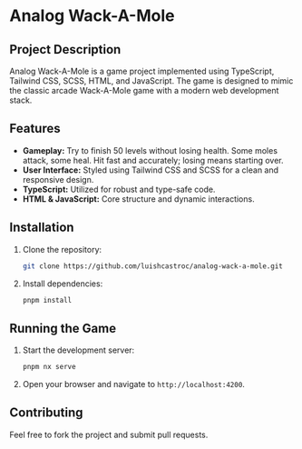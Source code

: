 # Analog Wack-A-Mole

## Project Description

Analog Wack-A-Mole is a game project implemented using TypeScript, Tailwind CSS, SCSS, HTML, and JavaScript. The game is designed to mimic the classic arcade Wack-A-Mole game with a modern web development stack.

## Features

- **Gameplay:** Try to finish 50 levels without losing health. Some moles attack, some heal. Hit fast and accurately; losing means starting over.
- **User Interface:** Styled using Tailwind CSS and SCSS for a clean and responsive design.
- **TypeScript:** Utilized for robust and type-safe code.
- **HTML & JavaScript:** Core structure and dynamic interactions.

## Installation

1. Clone the repository:
   ```bash
   git clone https://github.com/luishcastroc/analog-wack-a-mole.git
2. Install dependencies:
   ```bash
   pnpm install
   ```

## Running the Game

1. Start the development server:
   ```bash
   pnpm nx serve
   ```
2. Open your browser and navigate to `http://localhost:4200`.

## Contributing

Feel free to fork the project and submit pull requests.
